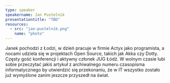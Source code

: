```yaml
---
type: speaker
speakername: Jan Pustelnik
presentationtitle: "TBD"
resources:
  - src: "jan-pustelnik.png"
    name: "photo"
---
```

Janek pochodzi z Łodzi, w dzień pracuje w firmie Actyx jako programista, a nocami udziela się w projektach Open Source, takich jak Akka czy Dotty. Częsty gość konferencji i aktywny członek JUG Łódź. W wolnym czasie lubi sobie przeczytać jakiś artykuł z archiwalnego numeru czasopisma informatycznego by utwierdzić się przekonaniu, że w IT wszystko zostało już wymyślone zanim jeszcze przyszedł na świat.
